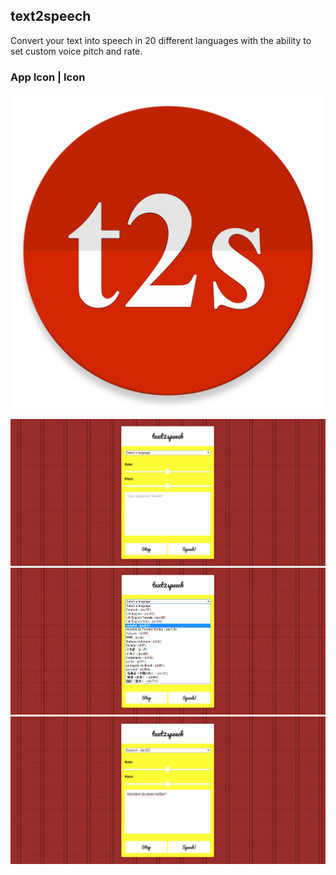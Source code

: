 ## text2speech

Convert your text into speech in 20 different languages with the ability to set custom voice pitch and rate.

### App Icon | Icon
![App icon](/images/web-icon.png?raw=true)


![Screenshot](/images/screenshot.png?raw=true)
![Screenshot1](/images/screenshot1.png?raw=true)
![Screenshot2](/images/screenshot2.png?raw=true)